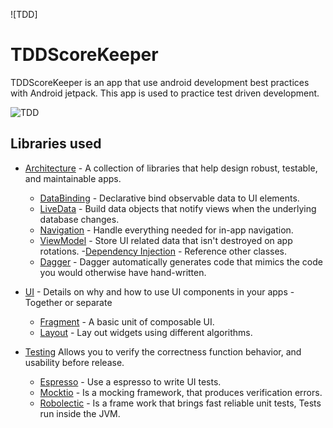 ![TDD]
# TDDScoreKeeper
TDDScoreKeeper is an app that use android development best practices with Android jetpack. This app
is used to practice test driven development.

![TDD](https://user-images.githubusercontent.com/30714313/117563199-753a3f80-b061-11eb-9dc4-a208c0695aea.PNG)


## Libraries used

- [Architecture][00] - A collection of libraries that help design robust, testable, and maintainable apps.
  - [DataBinding][01] - Declarative bind observable data to UI elements.
  - [LiveData][02] - Build data objects that notify views when the underlying database changes.
  - [Navigation][03] - Handle everything needed for in-app navigation.
  - [ViewModel][04] - Store UI related data that isn't destroyed on app rotations.
-[Dependency Injection][50] - Reference other classes.
  - [Dagger][51] - Dagger automatically generates code that mimics the code you would otherwise
  have hand-written.

- [UI][30] - Details on why and how to use UI components in your apps - Together or separate
  - [Fragment][31] - A basic unit of composable UI.
  - [Layout][32] - Lay out widgets using different algorithms.

- [Testing][90] Allows you to verify the correctness function behavior, and usability before release.
  - [Espresso][91] - Use a espresso to write UI tests.
  - [Mocktio][92] - Is a mocking framework, that produces verification errors.
  - [Robolectic][93] - Is a frame work that brings fast reliable unit tests, Tests run inside the JVM.




[00]: https://developer.android.com/jetpack/arch/
[01]: https://developer.android.com/topic/libraries/data-binding/
[02]: https://developer.android.com/topic/libraries/architecture/livedata
[03]: https://developer.android.com/topic/libraries/architecture/navigation/
[04]: https://developer.android.com/topic/libraries/architecture/viewmodel
[30]: https://developer.android.com/guide/topics/ui
[31]: https://developer.android.com/guide/components/fragments
[32]: https://developer.android.com/guide/topics/ui/declaring-layout
[50]: https://developer.android.com/training/dependency-injection
[51]: https://developer.android.com/training/dependency-injection/dagger-basics
[90]: https://developer.android.com/training/testing
[91]: https://developer.android.com/training/testing/espresso
[92]: https://site.mockito.org/
[93]: http://robolectric.org/
